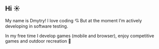 ## Hi :sunny:

My name is Dmytry!
I love coding :cupid:
But at the moment I’m actively developing in software testing.

In my free time I develop games (mobile and browser), enjoy competitive games and outdoor recreation :ocean:


